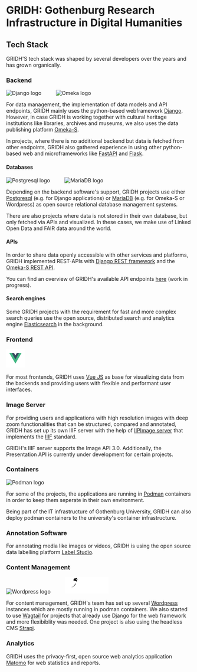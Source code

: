 #  GRIDH: Gothenburg Research Infrastructure in Digital Humanities

## Tech Stack
GRIDH'S tech stack was shaped by several developers over the years and has grown organically. 

### Backend
<img src="https://static.djangoproject.com/img/logos/django-logo-negative.png" alt="Django logo" height="50px;"/>&nbsp;&nbsp;&nbsp;&nbsp;&nbsp;&nbsp;&nbsp;&nbsp;&nbsp;
<img src="https://avatars.githubusercontent.com/u/177010?s=48&v=4" alt="Omeka logo" height="50px;"/>
<!-- TODO: find better logo file for Omeka-S -->

For data management, the implementation of data models and API endpoints, GRIDH mainly uses the python-based webframework [Django](https://www.djangoproject.com/). However, in case GRIDH is working together with cultural heritage institutions like libraries, archives and museums, we also uses the data publishing platform [Omeka-S](https://omeka.org/s/).

In projects, where there is no additional backend but data is fetched from other endpoints, GRIDH also gathered experience in using other python-based web and microframeworks like [FastAPI](https://fastapi.tiangolo.com/) and [Flask](https://flask.palletsprojects.com/).

#### Databases
<img src="https://wiki.postgresql.org/images/3/30/PostgreSQL_logo.3colors.120x120.png" alt="Postgresql logo" height="50px;"/>&nbsp;&nbsp;&nbsp;&nbsp;&nbsp;&nbsp;&nbsp;&nbsp;&nbsp;
<img src="https://mariadb.com/wp-content/webp-express/webp-images/doc-root/wp-content/uploads/2019/11/mariadb-logo_black-transparent-300x75.png.webp" alt="MariaDB logo" height="40px;"/>

Depending on the backend software's support, GRIDH projects use either [Postgresql](https://www.postgresql.org/) (e.g. for Django applications) or [MariaDB](https://mariadb.com/) (e.g. for Omeka-S or Wordpress) as open source relational database management systems.

There are also projects where data is not stored in their own database, but only fetched via APIs and visualized. In these cases, we make use of Linked Open Data and FAIR data around the world.

#### APIs
In order to share data openly accessible with other services and platforms, GRIDH implemented REST-APIs with [Django REST framework](https://www.django-rest-framework.org/) and the [Omeka-S REST API](https://omeka.org/s/docs/developer/api/rest_api/). 

You can find an overview of GRIDH's available API endpoints [here](../gridh-apis/GRIDH_APIs.md) (work in progress).

#### Search engines
Some GRIDH projects with the requirement for fast and more complex search queries use the open source, distributed search and analytics engine [Elasticsearch](https://www.elastic.co/elasticsearch) in the background.

### Frontend
<img src="https://github.com/vuejs/art/raw/master/logo.png" alt="Vue JS logo" height="50px;"/>

For most frontends, GRIDH uses [Vue JS](https://vuejs.org/) as base for visualizing data from the backends and providing users with flexible and performant user interfaces.

### Image Server
For providing users and applications with high resolution images with deep zoom functionalities that can be structured, compared and annotated, GRIDH has set up its own IIIF server with the help of [IIPImage server](https://iipimage.sourceforge.io/) that implements the [IIIF](https://iiif.io) standard. 

GRIDH's IIIF server supports the Image API 3.0. Additionally, the Presentation API is currently under development for certain projects.

### Containers
<img src="https://github.com/containers/podman/raw/main/logo/podman-logo-source.svg" alt="Podman logo" height="50px;"/>

For some of the projects, the applications are running in [Podman](https://podman.io/) containers in order to keep them seperate in their own environment.

Being part of the IT infrastructure of Gothenburg University, GRIDH can also deploy podman containers to the university's container infrastructure.

### Annotation Software
For annotating media like images or videos, GRIDH is using the open source data labelling platform [Label Studio](https://labelstud.io/).

### Content Management

<img src="https://s.w.org/style/images/about/WordPress-logotype-standard.png" alt="Wordpress logo" height="60px;"/>&nbsp;&nbsp;&nbsp;&nbsp;&nbsp;&nbsp;&nbsp;&nbsp;&nbsp;
<img src="https://github.com/wagtail/wagtail/raw/main/.github/wagtail-inverse.svg" alt="Wagtail logo" height="45px;"/>

For content management, GRIDH's team has set up several [Wordpress](https://wordpress.org/) instances which are mostly running in podman containers. We also started to use [Wagtail](https://wagtail.org/) for projects that already use Django for the web framework and more flexibiblity was needed.
One project is also using the headless CMS [Strapi](https://strapi.io/).

### Analytics

GRIDH uses the privacy-first, open source web analytics application [Matomo](https://matomo.org/) for web statistics and reports.
